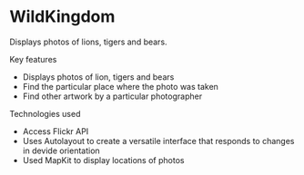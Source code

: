 WildKingdom
===========
Displays photos of lions, tigers and bears. 

Key features

   - Displays photos of lion, tigers and bears
   - Find the particular place where the photo was taken
   - Find other artwork by a particular photographer
   
Technologies used

   - Access Flickr API
   - Uses Autolayout to create a versatile interface that responds to changes in devide orientation
   - Used MapKit to display locations of photos
   
   
